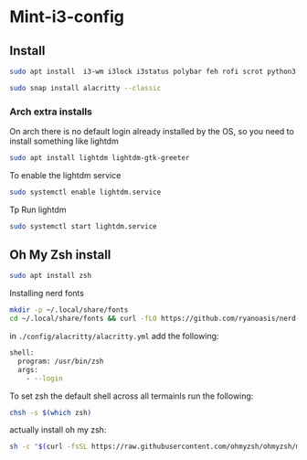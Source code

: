 # Mint-i3-config

## Install 
```bash
sudo apt install  i3-wm i3lock i3status polybar feh rofi scrot python3 python3-pip vim
```
```bash
sudo snap install alacritty --classic
```
### Arch extra installs
On arch there is no default login already installed by the OS, so you need to install something like lightdm

```bash
sudo apt install lightdm lightdm-gtk-greeter
```
To enable the lightdm service

```bash
sudo systemctl enable lightdm.service
```
Tp Run lightdm

```bash
sudo systemctl start lightdm.service
```
 
 ## Oh My Zsh install
 ```bash
 sudo apt install zsh
 ```
Installing nerd fonts

```bash
mkdir -p ~/.local/share/fonts
cd ~/.local/share/fonts && curl -fLO https://github.com/ryanoasis/nerd-fonts/raw/HEAD/patched-fonts/DroidSansMono/DroidSansMNerdFont-Regular.otf
```

in `./config/alacritty/alacritty.yml` add the following:
```bash
shell:
  program: /usr/bin/zsh
  args:
    - --login
```

To set zsh the default shell across all termainls run the following:
```bash
chsh -s $(which zsh)
```

actually install oh my zsh:
```bash
sh -c "$(curl -fsSL https://raw.githubusercontent.com/ohmyzsh/ohmyzsh/master/tools/install.sh)"
```